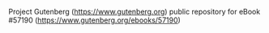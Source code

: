 Project Gutenberg (https://www.gutenberg.org) public repository for
eBook #57190 (https://www.gutenberg.org/ebooks/57190)
